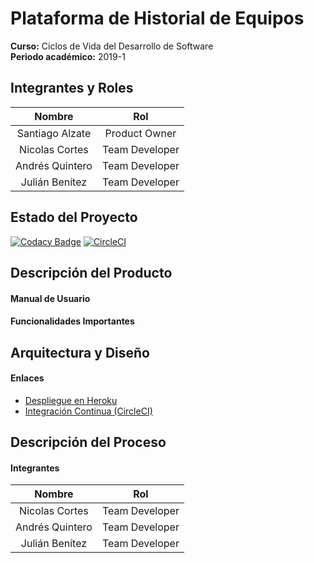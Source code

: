 # Plataforma de Historial de Equipos
 
**Curso:** Ciclos de Vida del Desarrollo de Software \
**Periodo académico:** 2019-1

## Integrantes y Roles

|     Nombre    |     Rol         |
|:--------------:|:-------------: |
|Santiago Alzate|Product Owner    |
|Nicolas Cortes |Team Developer   |
|Andrés Quintero|Team Developer   |
|Julián Benítez |Team Developer   |

## Estado del Proyecto
[![Codacy Badge](https://api.codacy.com/project/badge/Grade/1d786a743cf54409b03ec51ed51060ac)](https://app.codacy.com/app/JulianBenitez99/CVDS-Plataforma-Historial-Equipos?utm_source=github.com&utm_medium=referral&utm_content=cvds-squad/CVDS-Plataforma-Historial-Equipos&utm_campaign=Badge_Grade_Dashboard)
[![CircleCI](https://circleci.com/gh/cvds-squad/CVDS-Plataforma-Historial-Equipos.svg?style=svg)](https://circleci.com/gh/cvds-squad/CVDS-Plataforma-Historial-Equipos)


## Descripción del Producto

#### Manual de Usuario
#### Funcionalidades Importantes


## Arquitectura y Diseño

#### Enlaces
+ [Despliegue en Heroku](https://cvds-equipment-history.herokuapp.com/)
+ [Integración Continua (CircleCI)](https://circleci.com/gh/cvds-squad/CVDS-Plataforma-Historial-Equipos)

## Descripción del Proceso
#### Integrantes
|     Nombre    |     Rol         |
|:--------------:|:-------------: |
|Nicolas Cortes |Team Developer   |
|Andrés Quintero|Team Developer   |
|Julián Benítez |Team Developer   |

